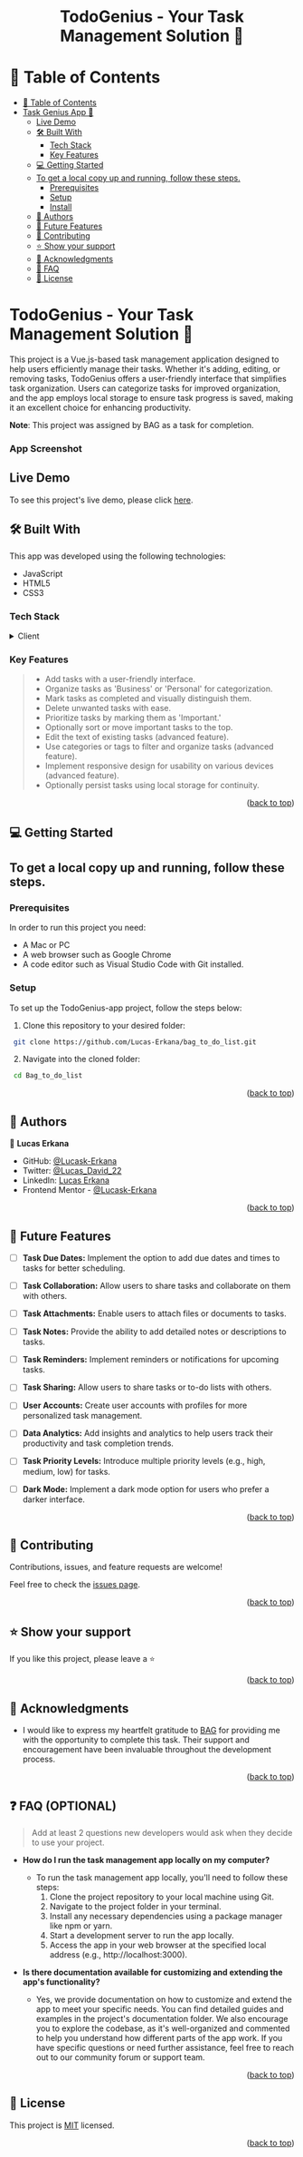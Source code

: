 <a name="readme-top"></a>

<h1 align='center'> TodoGenius - Your Task Management Solution 🚀 </h1>



<!-- TABLE OF CONTENTS -->

# 📗 Table of Contents

- [📗 Table of Contents](#-table-of-contents)
- [ Task Genius App 🤘](#-about-project-)
	- [Live Demo](#live-demo)
	- [🛠 Built With ](#-built-with-)
		- [Tech Stack ](#tech-stack-)
		- [Key Features ](#key-features-)
	- [💻 Getting Started ](#-getting-started-)
	- [To get a local copy up and running, follow these steps.](#to-get-a-local-copy-up-and-running-follow-these-steps)
		- [Prerequisites](#prerequisites)
		- [Setup](#setup)
		- [Install](#install)
	- [👥 Authors ](#-authors-)
	- [🔭 Future Features ](#-future-features-)
	- [🤝 Contributing ](#-contributing-)
	- [⭐️ Show your support ](#️-show-your-support-)
	- [🙏 Acknowledgments ](#-acknowledgments-)
	- [🙏 FAQ ](#-faq-)
	- [📝 License ](#-license-)

<!-- PROJECT DESCRIPTION -->

# TodoGenius - Your Task Management Solution 🚀 <a name="about-project"></a>

This project is a Vue.js-based task management application designed to help users efficiently manage their tasks. Whether it's adding, editing, or removing tasks, TodoGenius offers a user-friendly interface that simplifies task organization. Users can categorize tasks for improved organization, and the app employs local storage to ensure task progress is saved, making it an excellent choice for enhancing productivity.

**Note**: This project was assigned by BAG as a task for completion.


### App Screenshot




## Live Demo

To see this project's live demo, please click [here]().

## 🛠 Built With <a name="built-with"></a>

This app was developed using the following technologies:

- JavaScript
- HTML5
- CSS3

### Tech Stack <a name="tech-stack"></a>

<details> <summary>Client</summary> <ul> <li><a href="https://www.w3schools.com/js/">Javascript</a></li> <li><a href="https://www.w3schools.com/html/">HTML</a></li> <li><a href="https://www.w3schools.com/css/">CSS</a></li> </ul> </details>

### Key Features <a name="key-features"></a>

> - Add tasks with a user-friendly interface.
> - Organize tasks as 'Business' or 'Personal' for categorization.
> - Mark tasks as completed and visually distinguish them.
> - Delete unwanted tasks with ease.
> - Prioritize tasks by marking them as 'Important.'
> - Optionally sort or move important tasks to the top.
> - Edit the text of existing tasks (advanced feature).
> - Use categories or tags to filter and organize tasks (advanced feature).
> - Implement responsive design for usability on various devices (advanced feature).
> - Optionally persist tasks using local storage for continuity.




<p align="right">(<a href="#readme-top">back to top</a>)</p>

<!-- GETTING STARTED -->

## 💻 Getting Started <a name="getting-started"></a>

## To get a local copy up and running, follow these steps.

### Prerequisites

In order to run this project you need:

- A Mac or PC
- A web browser such as Google Chrome
- A code editor such as Visual Studio Code with Git installed.


### Setup

To set up the TodoGenius-app project, follow the steps below:

1. Clone this repository to your desired folder:

```sh
 git clone https://github.com/Lucas-Erkana/bag_to_do_list.git
```

2. Navigate into the cloned folder:

```sh
 cd Bag_to_do_list
```





<p align="right">(<a href="#readme-top">back to top</a>)</p>

<!-- AUTHORS -->

## 👥 Authors <a name="authors"></a>

👤 **Lucas Erkana**

- GitHub: [@Lucask-Erkana](https://github.com/Lucask-Erkana)
- Twitter: [@Lucas_David_22](https://twitter.com/@Lucas_David_22)
- LinkedIn: [Lucas Erkana](https://www.linkedin.com/in/lucas-erkana/)
- Frontend Mentor - [@Lucask-Erkana](https://www.frontendmentor.io/profile/Lucask-Erkana)

<p align="right">(<a href="#readme-top">back to top</a>)</p>

<!-- FUTURE FEATURES -->

## 🔭 Future Features <a name="future-features"></a>

- [ ] **Task Due Dates:** Implement the option to add due dates and times to tasks for better scheduling.
- [ ] **Task Collaboration:** Allow users to share tasks and collaborate on them with others.
- [ ] **Task Attachments:** Enable users to attach files or documents to tasks.
- [ ] **Task Notes:** Provide the ability to add detailed notes or descriptions to tasks.
- [ ] **Task Reminders:** Implement reminders or notifications for upcoming tasks.
- [ ] **Task Sharing:** Allow users to share tasks or to-do lists with others.
- [ ] **User Accounts:** Create user accounts with profiles for more personalized task management.
- [ ] **Data Analytics:** Add insights and analytics to help users track their productivity and task completion trends.
- [ ] **Task Priority Levels:** Introduce multiple priority levels (e.g., high, medium, low) for tasks.
- [ ] **Dark Mode:** Implement a dark mode option for users who prefer a darker interface.


<p align="right">(<a href="#readme-top">back to top</a>)</p>

<!-- CONTRIBUTING -->

## 🤝 Contributing <a name="contributing"></a>

Contributions, issues, and feature requests are welcome!

Feel free to check the [issues page](https://github.com/Lucas-Erkana/bag_to_do_list/issues).

<p align="right">(<a href="#readme-top">back to top</a>)</p>

<!-- SUPPORT -->

## ⭐️ Show your support <a name="support"></a>

If you like this project, please leave a ⭐️

<p align="right">(<a href="#readme-top">back to top</a>)</p>

<!-- ACKNOWLEDGEMENTS -->

## 🙏 Acknowledgments <a name="acknowledgements"></a>

- I would like to express my heartfelt gratitude to [BAG](https://bag.wrk) for providing me with the opportunity to complete this task. Their support and encouragement have been invaluable throughout the development process.


<p align="right">(<a href="#readme-top">back to top</a>)</p>

## ❓ FAQ (OPTIONAL) <a name="faq"></a>

> Add at least 2 questions new developers would ask when they decide to use your project.

- **How do I run the task management app locally on my computer?**

  - To run the task management app locally, you'll need to follow these steps:
    1. Clone the project repository to your local machine using Git.
    2. Navigate to the project folder in your terminal.
    3. Install any necessary dependencies using a package manager like npm or yarn.
    4. Start a development server to run the app locally.
    5. Access the app in your web browser at the specified local address (e.g., http://localhost:3000).

- **Is there documentation available for customizing and extending the app's functionality?**

  - Yes, we provide documentation on how to customize and extend the app to meet your specific needs. You can find detailed guides and examples in the project's documentation folder. We also encourage you to explore the codebase, as it's well-organized and commented to help you understand how different parts of the app work. If you have specific questions or need further assistance, feel free to reach out to our community forum or support team.


<p align="right">(<a href="#readme-top">back to top</a>)</p>

<!-- LICENSE -->

## 📝 License <a name="license"></a>

This project is [MIT](./LICENSE) licensed.

<p align="right">(<a href="#readme-top">back to top</a>)</p>
